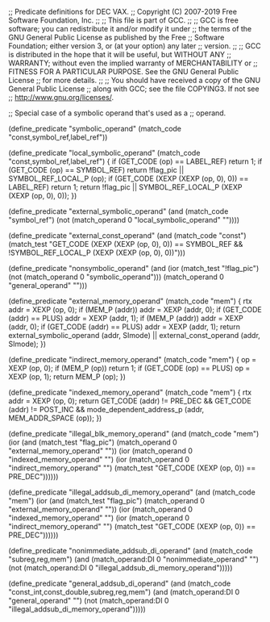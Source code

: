 ;; Predicate definitions for DEC VAX.
;; Copyright (C) 2007-2019 Free Software Foundation, Inc.
;;
;; This file is part of GCC.
;;
;; GCC is free software; you can redistribute it and/or modify it under
;; the terms of the GNU General Public License as published by the Free
;; Software Foundation; either version 3, or (at your option) any later
;; version.
;;
;; GCC is distributed in the hope that it will be useful, but WITHOUT ANY
;; WARRANTY; without even the implied warranty of MERCHANTABILITY or
;; FITNESS FOR A PARTICULAR PURPOSE.  See the GNU General Public License
;; for more details.
;;
;; You should have received a copy of the GNU General Public License
;; along with GCC; see the file COPYING3.  If not see
;; <http://www.gnu.org/licenses/>.

;; Special case of a symbolic operand that's used as a
;; operand.

(define_predicate "symbolic_operand"
  (match_code "const,symbol_ref,label_ref"))

(define_predicate "local_symbolic_operand"
  (match_code "const,symbol_ref,label_ref")
{
  if (GET_CODE (op) == LABEL_REF)
    return 1;
  if (GET_CODE (op) == SYMBOL_REF)
    return !flag_pic || SYMBOL_REF_LOCAL_P (op);
  if (GET_CODE (XEXP (XEXP (op, 0), 0)) == LABEL_REF)
    return 1;
  return !flag_pic || SYMBOL_REF_LOCAL_P (XEXP (XEXP (op, 0), 0));
})

(define_predicate "external_symbolic_operand"
  (and (match_code "symbol_ref")
       (not (match_operand 0 "local_symbolic_operand" ""))))

(define_predicate "external_const_operand"
  (and (match_code "const")
       (match_test "GET_CODE (XEXP (XEXP (op, 0), 0)) == SYMBOL_REF
		    && !SYMBOL_REF_LOCAL_P (XEXP (XEXP (op, 0), 0))")))

(define_predicate "nonsymbolic_operand"
  (and (ior (match_test "!flag_pic")
	    (not (match_operand 0 "symbolic_operand")))
       (match_operand 0 "general_operand" "")))

(define_predicate "external_memory_operand"
   (match_code "mem")
{
  rtx addr = XEXP (op, 0);
  if (MEM_P (addr))
    addr = XEXP (addr, 0);
  if (GET_CODE (addr) == PLUS)
    addr = XEXP (addr, 1);
  if (MEM_P (addr))
    addr = XEXP (addr, 0);
  if (GET_CODE (addr) == PLUS)
    addr = XEXP (addr, 1);
  return external_symbolic_operand (addr, SImode)
	 || external_const_operand (addr, SImode);
})

(define_predicate "indirect_memory_operand"
   (match_code "mem")
{
  op = XEXP (op, 0);
  if (MEM_P (op))
    return 1;
  if (GET_CODE (op) == PLUS)
    op = XEXP (op, 1);
  return MEM_P (op);
})

(define_predicate "indexed_memory_operand"
   (match_code "mem")
{
  rtx addr = XEXP (op, 0);
  return GET_CODE (addr) != PRE_DEC && GET_CODE (addr) != POST_INC
	 && mode_dependent_address_p (addr, MEM_ADDR_SPACE (op));
})

(define_predicate "illegal_blk_memory_operand"
   (and (match_code "mem")
	(ior (and (match_test "flag_pic")
		  (match_operand 0 "external_memory_operand" ""))
	     (ior (match_operand 0 "indexed_memory_operand" "")
		  (ior (match_operand 0 "indirect_memory_operand" "")
		       (match_test "GET_CODE (XEXP (op, 0)) == PRE_DEC"))))))

(define_predicate "illegal_addsub_di_memory_operand"
   (and (match_code "mem")
	(ior (and (match_test "flag_pic")
		  (match_operand 0 "external_memory_operand" ""))
	     (ior (match_operand 0 "indexed_memory_operand" "")
		  (ior (match_operand 0 "indirect_memory_operand" "")
		       (match_test "GET_CODE (XEXP (op, 0)) == PRE_DEC"))))))

(define_predicate "nonimmediate_addsub_di_operand"
   (and (match_code "subreg,reg,mem")
	(and (match_operand:DI 0 "nonimmediate_operand" "")
	     (not (match_operand:DI 0 "illegal_addsub_di_memory_operand")))))

(define_predicate "general_addsub_di_operand"
   (and (match_code "const_int,const_double,subreg,reg,mem")
	(and (match_operand:DI 0 "general_operand" "")
	     (not (match_operand:DI 0 "illegal_addsub_di_memory_operand")))))
